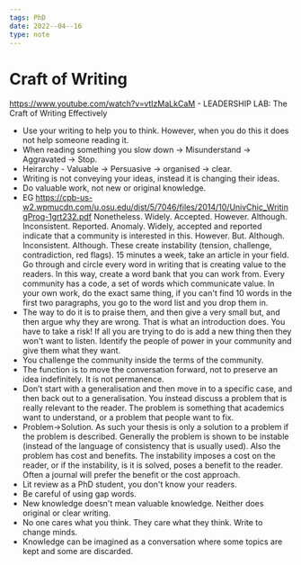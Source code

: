 ```yaml
---
tags: PhD
date: 2022--04--16
type: note
---
```


# Craft of Writing

https://www.youtube.com/watch?v=vtIzMaLkCaM -
LEADERSHIP LAB: The Craft of Writing Effectively

* Use your writing to help you to think. However, when you do this it does not help someone
reading it.
* When reading something you slow down -> Misunderstand -> Aggravated -> Stop.
* Heirarchy - Valuable -> Persuasive -> organised -> clear.
* Writing is not conveying your ideas, instead it is changing their ideas.
* Do valuable work, not new or original knowledge.
* EG https://cpb-us-w2.wpmucdn.com/u.osu.edu/dist/5/7046/files/2014/10/UnivChic_WritingProg-1grt232.pdf
Nonetheless. Widely. Accepted. However. Although. Inconsistent. Reported. Anomaly.
Widely, accepted and reported indicate that a community is interested in this.
However. But. Although. Inconsistent. Although. These create instability (tension, challenge,
contradiction, red flags).
15 minutes a week, take an article in your field. Go through and circle every word in writing
that is creating value to the readers. In this way, create a word bank that you can work from.
Every community has a code, a set of words which communicate value.
In your own work, do the exact same thing, if you can't find 10 words in the first two
paragraphs, you go to the word list and you drop them in.
* The way to do it is to praise them, and then give a very small but, and then argue why they are
wrong. That is what an introduction does. You have to take a risk! If all you are trying to do is
add a new thing then they won't want to listen. Identify the people of power in your
community and give them what they want.
* You challenge the community inside the terms of the community.
* The function is to move the conversation forward, not to preserve an idea indefinitely. It is not
permanence.
* Don’t start with a generalisation and then move in to a specific case, and then back out to a
generalisation. You instead discuss a problem that is really relevant to the reader. The problem
is something that academics want to understand, or a problem that people want to fix.
* Problem->Solution. As such your thesis is only a solution to a problem if the problem is
described. Generally the problem is shown to be instable (instead of the language of
consistency that is usually used). Also the problem has cost and benefits. The instability
imposes a cost on the reader, or if the instability, is it is solved, poses a benefit to the reader.
Often a journal will prefer the benefit or the cost approach.
* Lit review as a PhD student, you don't know your readers.
* Be careful of using gap words.
* New knowledge doesn't mean valuable knowledge. Neither does original or clear writing.
* No one cares what you think. They care what they think. Write to change minds.
* Knowledge can be imagined as a conversation where some topics are kept and some are
discarded.
